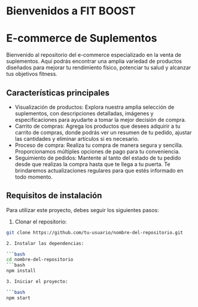 # Bienvenidos a FIT BOOST
# E-commerce de Suplementos

Bienvenido al repositorio del e-commerce especializado en la venta de suplementos. Aquí podrás encontrar una amplia variedad de productos diseñados para mejorar tu rendimiento físico, potenciar tu salud y alcanzar tus objetivos fitness.

## Características principales

- Visualización de productos: Explora nuestra amplia selección de suplementos, con descripciones detalladas, imágenes y especificaciones para ayudarte a tomar la mejor decisión de compra.
- Carrito de compras: Agrega los productos que desees adquirir a tu carrito de compras, donde podrás ver un resumen de tu pedido, ajustar las cantidades y eliminar artículos si es necesario.
- Proceso de compra: Realiza tu compra de manera segura y sencilla. Proporcionamos múltiples opciones de pago para tu conveniencia.
- Seguimiento de pedidos: Mantente al tanto del estado de tu pedido desde que realizas la compra hasta que te llega a tu puerta. Te brindaremos actualizaciones regulares para que estés informado en todo momento.

## Requisitos de instalación

Para utilizar este proyecto, debes seguir los siguientes pasos:

1. Clonar el repositorio: 

```bash
git clone https://github.com/tu-usuario/nombre-del-repositorio.git

2. Instalar las dependencias: 

```bash
cd nombre-del-repositorio
```bash
npm install

3. Iniciar el proyecto: 

```bash
npm start

